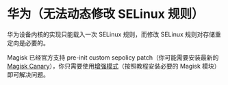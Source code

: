 # 华为（无法动态修改 SELinux 规则）

华为设备内核的实现只能载入一次 SELinux 规则，而修改 SELinux 规则对存储重定向是必要的。

Magisk 已经官方支持 pre-init custom sepolicy patch（你可能需要安装最新的 [Magisk Canary](https://forum.xda-developers.com/apps/magisk/dev-magisk-canary-channel-bleeding-edge-t3839337)），你只需要使用[增强模式](../enhanced_mode/install)（按照教程安装必要的 Magisk 模块）即可解决问题。